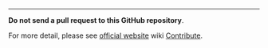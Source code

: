 
____________________________________________________________________

**Do not send a pull request to this GitHub repository**.

For more detail, please see [official website] wiki [Contribute].

[official website]: http://www.redmine.org
[Contribute]: http://www.redmine.org/projects/redmine/wiki/Contribute

